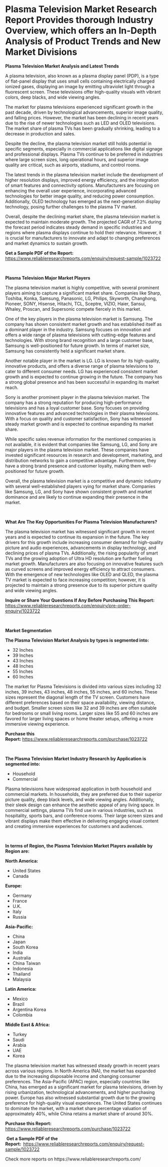 <p><h1>Plasma Television Market Research Report Provides thorough Industry Overview, which offers an In-Depth Analysis of Product Trends and New Market Divisions</h1></p><p><strong>Plasma Television Market Analysis and Latest Trends</strong></p>
<p><p>A plasma television, also known as a plasma display panel (PDP), is a type of flat-panel display that uses small cells containing electrically charged ionized gases, displaying an image by emitting ultraviolet light through a fluorescent screen. These televisions offer high-quality visuals with vibrant colors, deep blacks, and wide viewing angles.</p><p>The market for plasma televisions experienced significant growth in the past decade, driven by technological advancements, superior image quality, and falling prices. However, the market has been declining in recent years due to the rise of newer technologies such as LED and OLED televisions. The market share of plasma TVs has been gradually shrinking, leading to a decrease in production and sales.</p><p>Despite the decline, the plasma television market still holds potential in specific segments, especially in commercial applications like digital signage and professional displays. Plasma TVs continue to be preferred in industries where large screen sizes, long operational hours, and superior image quality are critical, such as airports, stadiums, and control rooms.</p><p>The latest trends in the plasma television market include the development of higher resolution displays, improved energy efficiency, and the integration of smart features and connectivity options. Manufacturers are focusing on enhancing the overall user experience, incorporating advanced technologies for better image quality, and reducing power consumption. Additionally, OLED technology has emerged as the next-generation display technology, posing further challenges to the plasma TV market.</p><p>Overall, despite the declining market share, the plasma television market is expected to maintain moderate growth. The projected CAGR of 7.2% during the forecast period indicates steady demand in specific industries and regions where plasma displays continue to hold their relevance. However, it is crucial for manufacturers to innovate and adapt to changing preferences and market dynamics to sustain growth.</p></p>
<p><strong>Get a Sample PDF of the Report:&nbsp;</strong> <a href="https://www.reliableresearchreports.com/enquiry/request-sample/1023722">https://www.reliableresearchreports.com/enquiry/request-sample/1023722</a></p>
<p>&nbsp;</p>
<p><strong>Plasma Television Major Market Players</strong></p>
<p><p>The plasma television market is highly competitive, with several prominent players aiming to capture a significant market share. Companies like Sharp, Toshiba, Konka, Samsung, Panasonic, LG, Philips, Skyworth, Changhong, Pioneer, SONY, Hisense, Hitachi, TCL, Sceptre, VIZIO, Haier, Sansui, Whaley, Proscan, and Supersonic compete fiercely in this market.</p><p>One of the key players in the plasma television market is Samsung. The company has shown consistent market growth and has established itself as a dominant player in the industry. Samsung focuses on innovation and offers a wide range of plasma televisions with cutting-edge features and technologies. With strong brand recognition and a large customer base, Samsung is well-positioned for future growth. In terms of market size, Samsung has consistently held a significant market share.</p><p>Another notable player in the market is LG. LG is known for its high-quality, innovative products, and offers a diverse range of plasma televisions to cater to different consumer needs. LG has experienced consistent market growth and is expected to continue growing in the future. The company has a strong global presence and has been successful in expanding its market reach.</p><p>Sony is another prominent player in the plasma television market. The company has a strong reputation for producing high-performance televisions and has a loyal customer base. Sony focuses on providing innovative features and advanced technologies in their plasma televisions. With a focus on quality and customer satisfaction, Sony has witnessed steady market growth and is expected to continue expanding its market share.</p><p>While specific sales revenue information for the mentioned companies is not available, it is evident that companies like Samsung, LG, and Sony are major players in the plasma television market. These companies have invested significant resources in research and development, marketing, and distribution networks to gain a competitive advantage. Furthermore, they have a strong brand presence and customer loyalty, making them well-positioned for future growth.</p><p>Overall, the plasma television market is a competitive and dynamic industry with several well-established players vying for market share. Companies like Samsung, LG, and Sony have shown consistent growth and market dominance and are likely to continue expanding their presence in the market.</p></p>
<p>&nbsp;</p>
<p><strong>What Are The Key Opportunities For Plasma Television Manufacturers?</strong></p>
<p><p>The plasma television market has witnessed significant growth in recent years and is expected to continue its expansion in the future. The key drivers for this growth include increasing consumer demand for high-quality picture and audio experiences, advancements in display technology, and declining prices of plasma TVs. Additionally, the rising popularity of smart TVs and the growing adoption of Ultra HD resolution are further fueling market growth. Manufacturers are also focusing on innovative features such as curved screens and improved energy efficiency to attract consumers. With the emergence of new technologies like OLED and QLED, the plasma TV market is expected to face increasing competition; however, it is projected to maintain a strong presence due to its superior picture quality and wide viewing angles.</p></p>
<p><strong>Inquire or Share Your Questions If Any Before Purchasing This Report:</strong> <a href="https://www.reliableresearchreports.com/enquiry/pre-order-enquiry/1023722">https://www.reliableresearchreports.com/enquiry/pre-order-enquiry/1023722</a></p>
<p>&nbsp;</p>
<p><strong>Market Segmentation</strong></p>
<p><strong>The Plasma Television Market Analysis by types is segmented into:</strong></p>
<p><ul><li>32 Inches</li><li>39 Inches</li><li>43 Inches</li><li>48 Inches</li><li>55 Inches</li><li>60 Inches</li></ul></p>
<p><p>The market for Plasma Televisions is divided into various sizes including 32 inches, 39 inches, 43 inches, 48 inches, 55 inches, and 60 inches. These sizes represent the diagonal length of the TV screen. Customers have different preferences based on their space availability, viewing distance, and budget. Smaller screen sizes like 32 and 39 inches are often suitable for bedrooms or small living rooms. Larger sizes like 55 and 60 inches are favored for larger living spaces or home theater setups, offering a more immersive viewing experience.</p></p>
<p><strong>Purchase this Report:&nbsp;</strong><a href="https://www.reliableresearchreports.com/purchase/1023722">https://www.reliableresearchreports.com/purchase/1023722</a></p>
<p>&nbsp;</p>
<p><strong>The Plasma Television Market Industry Research by Application is segmented into:</strong></p>
<p><ul><li>Household</li><li>Commercial</li></ul></p>
<p><p>Plasma televisions have widespread application in both household and commercial markets. In households, they are preferred due to their superior picture quality, deep black levels, and wide viewing angles. Additionally, their sleek design can enhance the aesthetic appeal of any living space. In commercial settings, plasma TVs find use in various industries, such as hospitality, sports bars, and conference rooms. Their large screen sizes and vibrant displays make them effective in delivering engaging visual content and creating immersive experiences for customers and audiences.</p></p>
<p>&nbsp;</p>
<p><strong>In terms of Region, the Plasma Television Market Players available by Region are:</strong></p>
<p>
    <p> <strong> North America: </strong>
        <ul>
            <li>United States</li>
            <li>Canada</li>
        </ul>
        </p> 
    <p> <strong> Europe: </strong>
        <ul>
            <li>Germany</li>
            <li>France</li>
            <li>U.K.</li>
            <li>Italy</li>
            <li>Russia</li>
        </ul>
        </p> 
    <p> <strong> Asia-Pacific: </strong>
        <ul>
            <li>China</li>
            <li>Japan</li>
            <li>South Korea</li>
            <li>India</li>
            <li>Australia</li>
            <li>China Taiwan</li>
            <li>Indonesia</li>
            <li>Thailand</li>
            <li>Malaysia</li>
        </ul>
        </p> 
    <p> <strong> Latin America: </strong>
        <ul>
            <li>Mexico</li>
            <li>Brazil</li>
            <li>Argentina Korea</li>
            <li>Colombia</li>
        </ul>
        </p> 
    <p> <strong> Middle East & Africa: </strong>
        <ul>
            <li>Turkey</li>
            <li>Saudi</li>
            <li>Arabia</li>
            <li>UAE</li>
            <li>Korea</li>
        </ul>
    </p>
    </p>
<p><p>The plasma television market has witnessed steady growth in recent years across various regions. In North America (NA), the market has expanded due to the increasing disposable income and changing consumer preferences. The Asia-Pacific (APAC) region, especially countries like China, has emerged as a significant market for plasma televisions, driven by rising urbanization, technological advancements, and higher purchasing power. Europe has also witnessed substantial growth due to the growing preference for high-quality visual experiences. The United States continues to dominate the market, with a market share percentage valuation of approximately 40%, while China retains a market share of around 30%.</p></p>
<p><strong>Purchase this Report: </strong><a href="https://www.reliableresearchreports.com/purchase/1023722">https://www.reliableresearchreports.com/purchase/1023722</a></p>
<p>&nbsp;<strong>Get a Sample PDF of the Report:&nbsp;&nbsp;</strong><a href="https://www.reliableresearchreports.com/enquiry/request-sample/1023722">https://www.reliableresearchreports.com/enquiry/request-sample/1023722</a></p>
<p><strong></strong></p>
<p>Check more reports on https://www.reliableresearchreports.com/</p>